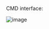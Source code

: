 CMD interface:

![image](https://github.com/user-attachments/assets/cca000ad-283d-43fb-9dee-2b038f82e0b3)
